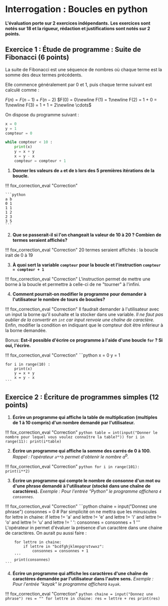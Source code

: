 # Interrogation : Boucles en python

**L'évaluation porte sur 2 exercices indépendants.**
**Les exercices sont notés sur 18 et la rigueur, rédaction et justifications sont notés sur 2 points.**

## Exercice 1 : Étude de programme : Suite de Fibonacci (6 points)

La suite de Fibonacci est une séquence de nombres où chaque terme est la somme des deux termes précédents. 

Elle commence généralement par 0 et 1, puis chaque terme suivant est calculé comme :

$F(n) = F(n-1) + F(n-2)$
$F(0) = 0\newline F(1) = 1\newline F(2) = 1 + 0 = 1\newline F(3) = 1 + 1 = 2\newline
\cdots$

On dispose du programme suivant :  

```python
x = 0
y = 1
compteur = 0

while compteur < 10 :
    print(x)
    y = x + y
    x = y - x
    compteur = compteur + 1
```

1) **Donner les valeurs de `a` et de `b` lors des 5 premières itérations de la boucle.**

!!! fox_correction_eval "Correction"
    
    ```python
    a b
    0 1
    1 1
    1 2
    2 3
    3 5
    ```

2) **Que se passerait-il si l'on changeait la valeur de 10 à 20 ? Combien de termes seraient affichés?**

!!! fox_correction_eval "Correction"
    20 termes seraient affichés : la boucle irait de 0 à 19

3) **À quoi sert la variable `compteur` pour la boucle et l'instruction `compteur = compteur + 1`**

!!! fox_correction_eval "Correction"
    L'instruction permet de mettre une borne à la boucle et permettre à celle-ci de ne "tourner" à l'infini.

4) **Comment pourrait-on modifier le programme pour demander à l'utilisateur le nombre de tours de boucles?**

!!! fox_correction_eval "Correction"
    Il faudrait demander à l'utilisateur avec un input la borne qu'il souhaite et la stocker dans une variable.
    *Il ne faut pas oublier de la convertir en `int` car input renvoie une chaîne de caractère.*
    Enfin, modifier la condition en indiquant que le compteur doit être inférieur à la borne demandée.
   
Bonus: **Est-il possible d'écrire ce programme à l'aide d'une boucle `for` ? Si oui, l'écrire.**

!!! fox_correction_eval "Correction"
    ```python
    x = 0
    y = 1

    for i in range(10) :
        print(x)
        y = x + y
        x = y - x
    ```

## Exercice 2 : Écriture de programmes simples (12 points)

1) **Écrire un programme qui affiche la table de multiplication (multiples de 1 à 10 compris) d'un nombre demandé par l'utilisateur.**

!!! fox_correction_eval "Correction"
    ```python
        table = int(input("Donner le nombre pour lequel vous voulez connaître la table?"))
        for i in range(11):
            print(i*table)
    ```

2) **Écrire un programme qui affiche la somme des carrés de 0 à 100.**
*Rappel : l'opérateur `a**b` permet d'obtenir le nombre $a^b$.*

!!! fox_correction_eval "Correction"
    ```python
        for i in range(101):
            print(i**2)
    ```

3) **Écrire un programme qui compte le nombre de consonne d'un mot ou d'une phrase demandé à l'utilisateur (stocké dans une chaîne de caractères).**
*Exemple : Pour l'entrée "Python" le programme affichera `4 consonnes`.*

!!! fox_correction_eval "Correction"
    ```python
        chaine = input("Donnez une phrase")
        consonnes = 0
        # Par simplicité on ne mettra que les minuscules
        for lettre in chaine:
            if lettre != 'a' and lettre != 'e' and lettre != 'i' and lettre != 'o' and lettre != 'u' and lettre != ' ':
                consonnes = consonnes + 1
        '''
        L'opérateur in permet d'évaluer la présence d'un caractère dans une chaine de caractères.
        On aurait pu aussi faire :

        for lettre in chaine:
            if lettre in "bcdfghjklmnpqrstvwxz":
                consonnes = consonnes + 1
        '''
        print(consonnes)
    ```

4) **Écrire un programme qui affiche les caractères d'une chaîne de caractères demandée par l'utilisateur dans l'autre sens.**
*Exemple : Pour l'entrée "kayak" le programme affichera `kayak`.*

!!! fox_correction_eval "Correction"
    ```python
        chaine = input("Donnez une phrase")
        res = ""
        for lettre in chaine:
            res = lettre + res
        print(res)
    ```
